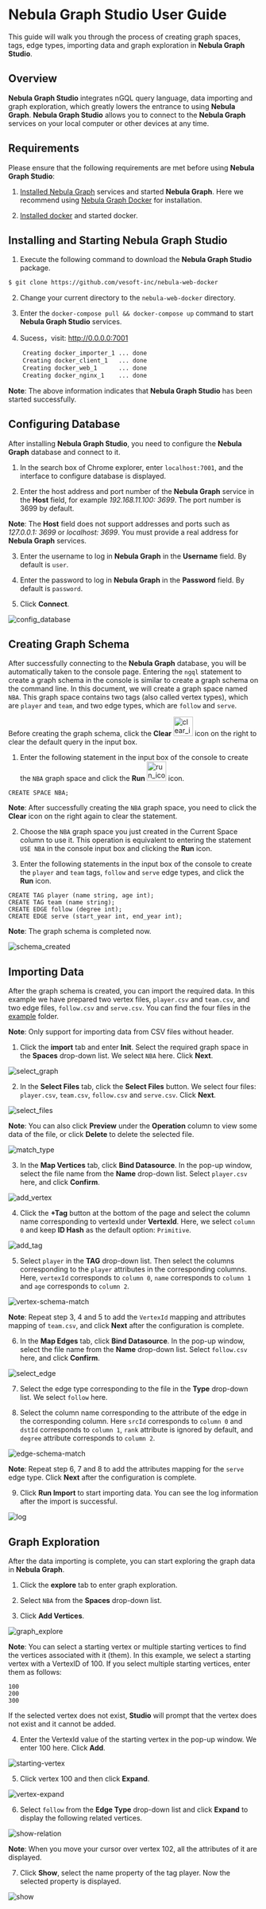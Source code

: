 # Nebula Graph Studio User Guide

This guide will walk you through the process of creating graph spaces, tags, edge types, importing data and graph exploration in **Nebula Graph Studio**.

## Overview

**Nebula Graph Studio** integrates nGQL query language, data importing and graph exploration, which greatly lowers the entrance to using **Nebula Graph**. **Nebula Graph Studio** allows you to connect to the **Nebula Graph** services on your local computer or other devices at any time.

## Requirements

Please ensure that the following requirements are met before using **Nebula Graph Studio**:

1. [Installed Nebula Graph](https://github.com/vesoft-inc/nebula-docker-compose/blob/master/README.md) services and started **Nebula Graph**. Here we recommend using [Nebula Graph Docker](https://github.com/vesoft-inc/nebula-docker-compose/blob/master/README.md) for installation.

2. [Installed docker](https://docs.docker.com/install/) and started docker.

## Installing and Starting **Nebula Graph Studio**

1. Execute the following command to download the **Nebula Graph Studio** package.

```bash
$ git clone https://github.com/vesoft-inc/nebula-web-docker
```

2. Change your current directory to the `nebula-web-docker` directory.

3. Enter the `docker-compose pull && docker-compose up` command to start **Nebula Graph Studio** services.

4. Sucess，visit: http://0.0.0.0:7001

```bash
    Creating docker_importer_1 ... done
    Creating docker_client_1   ... done
    Creating docker_web_1      ... done
    Creating docker_nginx_1    ... done
```

**Note**: The above information indicates that **Nebula Graph Studio** has been started successfully.

## Configuring Database

After installing **Nebula Graph Studio**, you need to configure the **Nebula Graph** database and connect to it.

1. In the search box of Chrome explorer, enter `localhost:7001`, and the interface to configure database is displayed.

2. Enter the host address and port number of the **Nebula Graph** service in the **Host** field, for example *192.168.11.100: 3699*. The port number is 3699 by default.

**Note**: The **Host** field does not support addresses and ports such as *127.0.0.1: 3699* or *localhost: 3699*. You must provide a real address for **Nebula Graph** services.

3. Enter the username to log in **Nebula Graph** in the **Username** field. By default is `user`.

4. Enter the password to log in **Nebula Graph** in the **Password** field. By default is `password`.

5. Click **Connect**.

![config_database](https://user-images.githubusercontent.com/40747875/72593339-ab6d2080-393f-11ea-91ab-f4fd07e970f1.png)

## Creating Graph Schema

After successfully connecting to the **Nebula Graph** database, you will be automatically taken to the console page. Entering the `ngql` statement to create a graph schema in the console is similar to create a graph schema on the command line. In this document, we will create a graph space named `NBA`. This graph space contains two tags (also called vertex types), which are `player` and `team`, and two edge types, which are `follow` and `serve`.

Before creating the graph schema, click the **Clear** <img width="39" alt="clear_icon" src="https://user-images.githubusercontent.com/42762957/85966745-44c25780-b9f3-11ea-862c-335c1525cae6.png">  icon on the right to clear the default query in the input box.

1. Enter the following statement in the input box of the console to create the `NBA` graph space and click the **Run** <img width="39" alt="run_icon" src="https://user-images.githubusercontent.com/40747875/72045829-04123d00-32f2-11ea-80a8-b796daaa8583.png"> icon.

```ngql
CREATE SPACE NBA;
```

**Note**: After successfully creating the `NBA` graph space, you need to click the **Clear** icon on the right again to clear the statement.

2. Choose the `NBA` graph space you just created in the Current Space column to use it. This operation is equivalent to entering the statement `USE NBA` in the console input box and clicking the **Run** icon.

3. Enter the following statements in the input box of the console to create the `player` and `team` tags, `follow` and `serve` edge types, and click the **Run** icon.

```ngql
CREATE TAG player (name string, age int);
CREATE TAG team (name string);
CREATE EDGE follow (degree int);
CREATE EDGE serve (start_year int, end_year int);
```

**Note**: The graph schema is completed now.

![schema_created](https://user-images.githubusercontent.com/40747875/72595375-ab235400-3944-11ea-9d30-a48f20fee205.png)

## Importing Data

After the graph schema is created, you can import the required data. In this example we have prepared two vertex files, `player.csv` and `team.csv`, and two edge files, `follow.csv` and `serve.csv`. You can find the four files in the [example](https://github.com/vesoft-inc/nebula-web-docker/tree/master/example) folder.

**Note**: Only support for importing data from CSV files without header.

1. Click the **import** tab and enter **Init**. Select the required graph space in the **Spaces** drop-down list. We select `NBA` here. Click **Next**.

![select_graph](https://user-images.githubusercontent.com/42762957/85967488-28271f00-b9f5-11ea-889f-334eff7a164b.png)

2. In the **Select Files** tab, click the **Select Files** button. We select four files: `player.csv`, `team.csv`, `follow.csv` and `serve.csv`. Click **Next**.

![select_files](https://user-images.githubusercontent.com/40747875/72596622-3998d500-3947-11ea-9347-016ef8fc7768.png)

**Note**: You can also click **Preview** under the **Operation** column to view some data of the file, or click **Delete** to delete the selected file.

![match_type](https://user-images.githubusercontent.com/42762957/85967696-a1bf0d00-b9f5-11ea-9ef1-9e6e09fe66df.png)

3. In the **Map Vertices** tab, click **Bind Datasource**. In the pop-up window, select the file name from the **Name** drop-down list. Select `player.csv` here, and click **Confirm**.

![add_vertex](https://user-images.githubusercontent.com/40747875/72597466-d314b680-3948-11ea-92fd-6e40ee1097c4.png)

4. Click the **+Tag** button at the bottom of the page and select the column name corresponding to vertexId under **VertexId**. Here, we select `column 0` and keep **ID Hash** as the default option: `Primitive`.

![add_tag](https://user-images.githubusercontent.com/42762957/85968736-712ca280-b9f8-11ea-87c3-055555038e90.png)

5. Select `player` in the **TAG** drop-down list. Then select the columns corresponding to the `player` attributes in the corresponding columns. Here, `vertexId` corresponds to `column 0`, `name` corresponds to `column 1` and `age` corresponds to `column 2`.

![vertex-schema-match](https://user-images.githubusercontent.com/42762957/85969254-b1d8eb80-b9f9-11ea-847f-a4e328fe990c.png)

**Note**: Repeat step 3, 4 and 5 to add the `VertexId` mapping and attributes mapping of `team.csv`, and click **Next** after the configuration is complete.

6. In the **Map Edges** tab, click **Bind Datasource**. In the pop-up window, select the file name from the **Name** drop-down list. Select `follow.csv` here, and click **Confirm**.

![select_edge](https://user-images.githubusercontent.com/40747875/72598592-0bb58f80-394b-11ea-9298-a36ef1786a9b.png)

7. Select the edge type corresponding to the file in the **Type** drop-down list. We select `follow` here.

8. Select the column name corresponding to the attribute of the edge in the corresponding column. Here `srcId` corresponds to `column 0` and `dstId` corresponds to `column 1`, `rank` attribute is ignored by default, and `degree` attribute corresponds to `column 2`.

![edge-schema-match](https://user-images.githubusercontent.com/42762957/85969902-9078ff00-b9fb-11ea-8cce-119a03238188.png)

**Note**: Repeat step 6, 7 and 8 to add the attributes mapping for the `serve` edge type. Click **Next** after the configuration is complete.

9. Click **Run Import** to start importing data. You can see the log information after the import is successful.

![log](https://user-images.githubusercontent.com/42762957/85970290-a1764000-b9fc-11ea-835b-62e6573306e2.png)

## Graph Exploration

After the data importing is complete, you can start exploring the graph data in **Nebula Graph**.

1. Click the **explore** tab to enter graph exploration.

2. Select `NBA` from the **Spaces** drop-down list.

3. Click **Add Vertices**.

![graph_explore](https://user-images.githubusercontent.com/42762957/85970736-ef3f7800-b9fd-11ea-87b0-eec82fd19fae.png)

**Note**: You can select a starting vertex or multiple starting vertices to find the vertices associated with it (them). In this example, we select a starting vertex with a VertexID of 100. If you select multiple starting vertices, enter them as follows:

```ngql
100
200
300
```

If the selected vertex does not exist, **Studio** will prompt that the vertex does not exist and it cannot be added.

4. Enter the VertexId value of the starting vertex in the pop-up window. We enter 100 here. Click **Add**.

![starting-vertex](https://user-images.githubusercontent.com/42762957/85970996-9d4b2200-b9fe-11ea-88d2-fb1c139139ad.png)

5. Click vertex 100 and then click **Expand**.

![vertex-expand](https://user-images.githubusercontent.com/42762957/85971159-f87d1480-b9fe-11ea-902a-a8f516fa3916.png)

6. Select `follow` from the **Edge Type** drop-down list and click **Expand** to display the following related vertices.

![show-relation](https://user-images.githubusercontent.com/42762957/85971496-dafc7a80-b9ff-11ea-8a62-0c18c84bdde3.png)

**Note**: When you move your cursor over vertex 102, all the attributes of it are displayed.

7. Click **Show**, select the name property of the tag player. Now the selected property is displayed.

![show](https://user-images.githubusercontent.com/42762957/85976870-06866180-ba0e-11ea-8edd-28a034d4d248.png)



